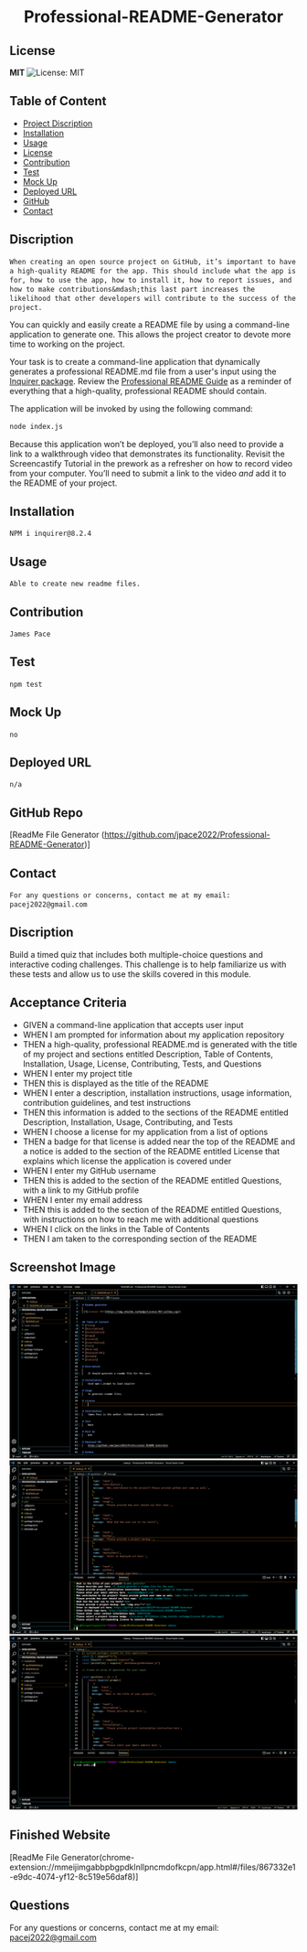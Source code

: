 
<h1 align="center"> Professional-README-Generator </h1>  

## License

**MIT** ![License: MIT](https://img.shields.io/badge/License-MIT-yellow.svg)

## Table of Content
- [Project Discription](#discription)
- [Installation](#installation)
- [Usage](#usage)
- [License](#license)
- [Contribution](#contribution)
- [Test](#test)
- [Mock Up](#mockup)
- [Deployed URL](#deployedurl)
- [GitHub](#github)
- [Contact](#contact)

## Discription

    When creating an open source project on GitHub, it’s important to have a high-quality README for the app. This should include what the app is for, how to use the app, how to install it, how to report issues, and how to make contributions&mdash;this last part increases the likelihood that other developers will contribute to the success of the project. 

You can quickly and easily create a README file by using a command-line application to generate one. This allows the project creator to devote more time to working on the project.

Your task is to create a command-line application that dynamically generates a professional README.md file from a user's input using the [Inquirer package](https://www.npmjs.com/package/inquirer/v/8.2.4). Review the [Professional README Guide](https://coding-boot-camp.github.io/full-stack/github/professional-readme-guide) as a reminder of everything that a high-quality, professional README should contain. 

The application will be invoked by using the following command:

```bash
node index.js
```

Because this application won’t be deployed, you’ll also need to provide a link to a walkthrough video that demonstrates its functionality. Revisit the Screencastify Tutorial in the prework as a refresher on how to record video from your computer. You’ll need to submit a link to the video _and_ add it to the README of your project.

## Installation
    NPM i inquirer@8.2.4

## Usage
    Able to create new readme files. 

## Contribution
    James Pace

## Test
    npm test

## Mock Up
    no

## Deployed URL
    n/a

## GitHub Repo
   [ReadMe File Generator (https://github.com/jpace2022/Professional-README-Generator)] 

## Contact
    For any questions or concerns, contact me at my email: pacej2022@gmail.com
    

## Discription
Build a timed quiz that includes both multiple-choice questions and interactive coding challenges. This challenge is to help familiarize us with these tests and allow us to use the skills covered in this module.

## Acceptance Criteria

- GIVEN a command-line application that accepts user input
- WHEN I am prompted for information about my application repository
- THEN a high-quality, professional README.md is generated with the title of my project and sections entitled Description, Table of Contents, Installation, Usage, License, Contributing, Tests, and Questions
- WHEN I enter my project title
- THEN this is displayed as the title of the README
- WHEN I enter a description, installation instructions, usage information, contribution guidelines, and test instructions
- THEN this information is added to the sections of the README entitled Description, Installation, Usage, Contributing, and Tests
- WHEN I choose a license for my application from a list of options
- THEN a badge for that license is added near the top of the README and a notice is added to the section of the README entitled License that explains which license the application is covered under
- WHEN I enter my GitHub username
- THEN this is added to the section of the README entitled Questions, with a link to my GitHub profile
- WHEN I enter my email address
- THEN this is added to the section of the README entitled Questions, with instructions on how to reach me with additional questions
- WHEN I click on the links in the Table of Contents
- THEN I am taken to the corresponding section of the README

## Screenshot Image
![ReadMe File Generator](https://github.com/jpace2022/Professional-README-Generator/blob/main/pics/readme%20file.png?raw=true)
![ReadMe File Generator](https://github.com/jpace2022/Professional-README-Generator/blob/main/pics/terminal%20image%202.png?raw=true)
![ReadMe File Generator](https://github.com/jpace2022/Professional-README-Generator/blob/main/pics/terminal%20image.png?raw=true)

## Finished Website
[ReadMe File Generator(chrome-extension://mmeijimgabbpbgpdklnllpncmdofkcpn/app.html#/files/867332e1-e9dc-4074-yf12-8c519e56daf8)]

## Questions
For any questions or concerns, contact me at my email: pacej2022@gmail.com
